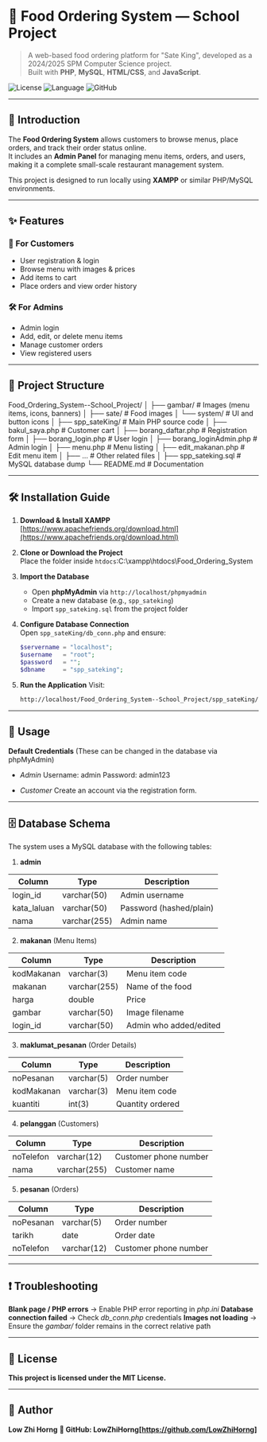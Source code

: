 # 🍢 Food Ordering System — School Project

> A web-based food ordering platform for "Sate King", developed as a 2024/2025 SPM Computer Science project.  
> Built with **PHP**, **MySQL**, **HTML/CSS**, and **JavaScript**.

![License](https://img.shields.io/badge/license-MIT-green)
![Language](https://img.shields.io/badge/language-PHP-yellow)
![GitHub](https://img.shields.io/badge/GitHub-LowZhiHorng/Food_Ordering_System--School_Project-black?logo=github)

---

## 📖 Introduction
The **Food Ordering System** allows customers to browse menus, place orders, and track their order status online.  
It includes an **Admin Panel** for managing menu items, orders, and users, making it a complete small-scale restaurant management system.

This project is designed to run locally using **XAMPP** or similar PHP/MySQL environments.

---

## ✨ Features
### 👤 For Customers
- User registration & login
- Browse menu with images & prices
- Add items to cart
- Place orders and view order history

### 🛠 For Admins
- Admin login
- Add, edit, or delete menu items
- Manage customer orders
- View registered users

---

## 📂 Project Structure
Food_Ordering_System--School_Project/
│
├── gambar/ # Images (menu items, icons, banners)
│ ├── sate/ # Food images
│ └── system/ # UI and button icons
│
├── spp_sateKing/ # Main PHP source code
│ ├── bakul_saya.php # Customer cart
│ ├── borang_daftar.php # Registration form
│ ├── borang_login.php # User login
│ ├── borang_loginAdmin.php # Admin login
│ ├── menu.php # Menu listing
│ ├── edit_makanan.php # Edit menu item
│ ├── ... # Other related files
│
├── spp_sateking.sql # MySQL database dump
└── README.md # Documentation

---

## 🛠 Installation Guide
1. **Download & Install XAMPP**  
   [https://www.apachefriends.org/download.html](https://www.apachefriends.org/download.html)

2. **Clone or Download the Project**  
   Place the folder inside `htdocs`:C:\xampp\htdocs\Food_Ordering_System

3. **Import the Database**  
   - Open **phpMyAdmin** via `http://localhost/phpmyadmin`
   - Create a new database (e.g., `spp_sateking`)
   - Import `spp_sateking.sql` from the project folder

4. **Configure Database Connection**  
   Open `spp_sateKing/db_conn.php` and ensure:
   ```php
   $servername = "localhost";
   $username   = "root";
   $password   = "";
   $dbname     = "spp_sateking";
   
5. **Run the Application**
   Visit:
   ```bash
   http://localhost/Food_Ordering_System--School_Project/spp_sateKing/

---

## 🚀 Usage
**Default Credentials**
(These can be changed in the database via phpMyAdmin)

- *Admin*
Username: admin
Password: admin123

- *Customer*
Create an account via the registration form.

---

## 🗄 Database Schema
The system uses a MySQL database with the following tables:

1. **admin**

| Column       | Type         | Description             |
| ------------ | ------------ | ----------------------- |
| login\_id    | varchar(50)  | Admin username          |
| kata\_laluan | varchar(50)  | Password (hashed/plain) |
| nama         | varchar(255) | Admin name              |


2. **makanan** (Menu Items)

| Column     | Type         | Description            |
| ---------- | ------------ | ---------------------- |
| kodMakanan | varchar(3)   | Menu item code         |
| makanan    | varchar(255) | Name of the food       |
| harga      | double       | Price                  |
| gambar     | varchar(50)  | Image filename         |
| login\_id  | varchar(50)  | Admin who added/edited |


3. **maklumat_pesanan** (Order Details)

| Column     | Type       | Description      |
| ---------- | ---------- | ---------------- |
| noPesanan  | varchar(5) | Order number     |
| kodMakanan | varchar(3) | Menu item code   |
| kuantiti   | int(3)     | Quantity ordered |


4. **pelanggan** (Customers)

| Column    | Type         | Description           |
| --------- | ------------ | --------------------- |
| noTelefon | varchar(12)  | Customer phone number |
| nama      | varchar(255) | Customer name         |


5. **pesanan** (Orders)

| Column    | Type        | Description           |
| --------- | ----------- | --------------------- |
| noPesanan | varchar(5)  | Order number          |
| tarikh    | date        | Order date            |
| noTelefon | varchar(12) | Customer phone number |



---

## ❗ Troubleshooting

**Blank page / PHP errors** → Enable PHP error reporting in *php.ini*
**Database connection failed** → Check *db_conn.php* credentials
**Images not loading** → Ensure the *gambar/* folder remains in the correct relative path

---

## 📜 License
**This project is licensed under the MIT License.**

---

## 👤 Author
**Low Zhi Horng**
**📂 GitHub: LowZhiHorng[https://github.com/LowZhiHorng]**

